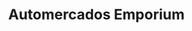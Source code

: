 ---
title: "Automercados Emporium"
url: /guarenas/automercados-emporium-avenida-san-pablo/
shop: supermercado
---